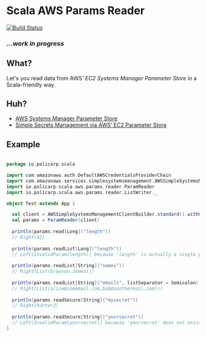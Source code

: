 # Scala AWS Params Reader
[![Build Status](https://travis-ci.org/kdrakon/scala-aws-params-reader.svg?branch=master)](https://travis-ci.org/kdrakon/scala-aws-params-reader)
### _...work in progress_

## What?
Let's you read data from AWS' _EC2 Systems Manager Parameter Store_ in a Scala-friendly way.

## Huh?
- [AWS Systems Manager Parameter Store](http://docs.aws.amazon.com/systems-manager/latest/userguide/systems-manager-paramstore.html)
- [Simple Secrets Management via AWS’ EC2 Parameter Store](https://medium.com/@mda590/simple-secrets-management-via-aws-ec2-parameter-store-737477e19450)

## Example
```scala
  
package io.policarp.scala

import com.amazonaws.auth.DefaultAWSCredentialsProviderChain
import com.amazonaws.services.simplesystemsmanagement.AWSSimpleSystemsManagementClientBuilder
import io.policarp.scala.aws.params.reader.ParamReader
import io.policarp.scala.aws.params.reader.ListWriter._

object Test extends App {

  val client = AWSSimpleSystemsManagementClientBuilder.standard().withCredentials(new DefaultAWSCredentialsProviderChain()).build()
  val params = ParamReader(client)
  
  println(params.read[Long]("length"))
  // Right(42)
  
  println(params.readList[Long]("length"))
  // Left(InvalidParam(length)) because 'length' is actually a single parameter
  
  println(params.readList[String]("names"))
  // Right(List(Grayson,Jemma)))
  
  println(params.readList[String]("emails", listSeparator = Semicolon))
  // Right(List(alice@somemail.com,bob@anothermail.com)))  
  
  println(params.readSecure[String]("mysecret"))
  // Right(hunter2)
  
  println(params.readSecure[String]("yoursecret"))
  // Left(InvalidParam(yoursecret)) because 'yoursecret' does not exist
}

```